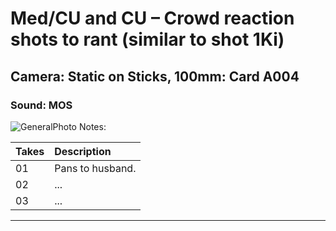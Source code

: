 # Med/CU and CU – Crowd reaction shots to rant (similar to shot 1Ki)

## Camera: Static on Sticks, 100mm: Card A004

### Sound: MOS

![GeneralPhoto][]
Notes: 

| Takes | Description |
|:---|:----|
| 01 | Pans to husband. |
| 02 | ... |
| 03 | ... |

----


[GeneralPhoto]:  /CelebrateForever/images/Dove5.JPG
